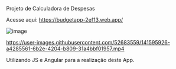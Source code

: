 Projeto de Calculadora de Despesas 

Acesse aqui: https://budgetapp-2ef13.web.app/

![image](https://user-images.githubusercontent.com/52683559/141595446-764e5e5d-d5ce-4700-9eca-f26a2b64a205.png)



https://user-images.githubusercontent.com/52683559/141595926-a4285561-6b2e-4204-b809-31a4bbf01957.mp4



Utilizando JS e Angular para a realização deste App.
